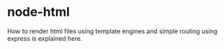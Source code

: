 # node-html
How to render html files using template engines and simple routing using express is explained here.
